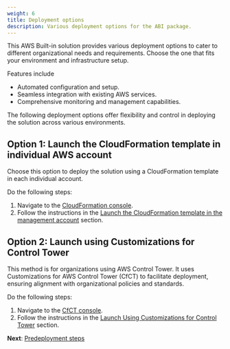 ```yaml
---
weight: 6
title: Deployment options
description: Various deployment options for the ABI package.
---
```


This AWS Built-in solution provides various deployment options to cater to different organizational needs and requirements. Choose the one that fits your environment and infrastructure setup.

Features include
- Automated configuration and setup.
- Seamless integration with existing AWS services.
- Comprehensive monitoring and management capabilities.

The following deployment options offer flexibility and control in deploying the solution across various environments.

## Option 1: Launch the CloudFormation template in individual AWS account

Choose this option to deploy the solution using a CloudFormation template in each individual account.

Do the following steps:
1. Navigate to the [CloudFormation console](https://console.aws.amazon.com/cloudformation/).
2. Follow the instructions in the [Launch the CloudFormation template in the management account](https://github.com/aws-ia/cfn-abi-spotbynetapp-cloudcheckr/blob/main/guide/content/deployment-steps.md#launch-the-cloudformation-template-in-the-management-account) section.

## Option 2: Launch using Customizations for Control Tower

This method is for organizations using AWS Control Tower. It uses Customizations for AWS Control Tower (CfCT) to facilitate deployment, ensuring alignment with organizational policies and standards.

Do the following steps:
1. Navigate to the [CfCT console](https://console.aws.amazon.com/controltower/).
2. Follow the instructions in the [Launch Using Customizations for Control Tower](https://github.com/aws-ia/cfn-abi-spotbynetapp-cloudcheckr/blob/main/guide/content/deployment-steps.md#launch-using-customizations-for-control-tower-cfct) section.

**Next**: [Predeployment steps](/pre-deployment-steps/index.html)
